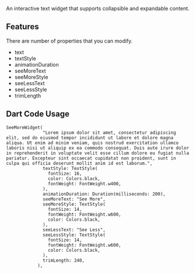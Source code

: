 <!-- 
This README describes the package. If you publish this package to pub.dev,
this README's contents appear on the landing page for your package.

For information about how to write a good package README, see the guide for
[writing package pages](https://dart.dev/guides/libraries/writing-package-pages). 

For general information about developing packages, see the Dart guide for
[creating packages](https://dart.dev/guides/libraries/create-library-packages)
and the Flutter guide for
[developing packages and plugins](https://flutter.dev/developing-packages). 
-->

An interactive text widget that supports collapsible and expandable content.

## Features

There are number of properties that you can modify.

- text
- textStyle
- animationDuration
- seeMoreText
- seeMoreStyle
- seeLessText
- seeLessStyle
- trimLength

## Dart Code Usage

```
SeeMoreWidget(
              "Lorem ipsum dolor sit amet, consectetur adipiscing elit, sed do eiusmod tempor incididunt ut labore et dolore magna aliqua. Ut enim ad minim veniam, quis nostrud exercitation ullamco laboris nisi ut aliquip ex ea commodo consequat. Duis aute irure dolor in reprehenderit in voluptate velit esse cillum dolore eu fugiat nulla pariatur. Excepteur sint occaecat cupidatat non proident, sunt in culpa qui officia deserunt mollit anim id est laborum.",
              textStyle: TextStyle(
                fontSize: 16,
                color: Colors.black,
                fontWeight: FontWeight.w400,
              ),
              animationDuration: Duration(milliseconds: 200),
              seeMoreText: "See More",
              seeMoreStyle: TextStyle(
                fontSize: 14,
                fontWeight: FontWeight.w600,
                color: Colors.black,
              ),
              seeLessText: "See Less",
              seeLessStyle: TextStyle(
                fontSize: 14,
                fontWeight: FontWeight.w600,
                color: Colors.black,
              ),
              trimLength: 240,
            ),
```
